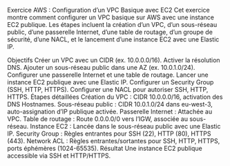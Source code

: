 Exercice AWS : Configuration d’un VPC Basique avec EC2
Cet exercice montre comment configurer un VPC basique sur AWS avec une instance EC2 publique. Les étapes incluent la création d’un VPC, d’un sous-réseau public, d’une passerelle Internet, d’une table de routage, d’un groupe de sécurité, d’une NACL, et le lancement d’une instance EC2 avec une Elastic IP.

Objectifs
Créer un VPC avec un CIDR (ex. 10.0.0.0/16).
Activer la résolution DNS.
Ajouter un sous-réseau public dans une AZ (ex. 10.0.1.0/24).
Configurer une passerelle Internet et une table de routage.
Lancer une instance EC2 publique avec une Elastic IP.
Configurer un Security Group (SSH, HTTP, HTTPS).
Configurer une NACL pour autoriser SSH, HTTP, HTTPS.
Étapes détaillées
Création du VPC : CIDR 10.0.0.0/16, activation des DNS Hostnames.
Sous-réseau public : CIDR 10.0.1.0/24 dans eu-west-3, auto-assignation d’IP publique activée.
Passerelle Internet : Attachée au VPC.
Table de routage : Route 0.0.0.0/0 vers l’IGW, associée au sous-réseau.
Instance EC2 : Lancée dans le sous-réseau public avec une Elastic IP.
Security Group : Règles entrantes pour SSH (22), HTTP (80), HTTPS (443).
Network ACL : Règles entrantes/sortantes pour SSH, HTTP, HTTPS, ports éphémères (1024-65535).
Résultat
Une instance EC2 publique accessible via SSH et HTTP/HTTPS.

